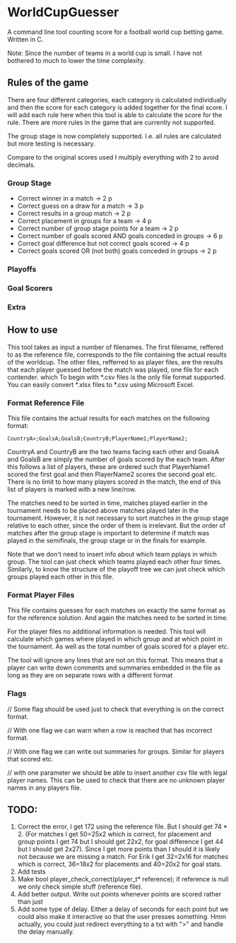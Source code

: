 # WorldCupGuesser
A command line tool counting score for a football world cup betting game. Written in C.

Note: Since the number of teams in a world cup is small. I have not bothered to much to lower the time complexity.

## Rules of the game
There are four different categories, each category is calculated individually and then the score for each category is added together for the final score. I will add each rule here when this tool is able to calculate the score for the rule. There are more rules in the game that are currently not supported.

The group stage is now completely supported. I.e. all rules are calculated but more testing is necessary.

Compare to the original scores used I multiply everything with 2 to avoid decimals.
### Group Stage
- Correct winner in a match -> 2 p
- Correct guess on a draw for a match -> 3 p
- Correct results in a group match -> 2 p
- Correct placement in groups for a team -> 4 p 
- Correct number of group stage points for a team -> 2 p
- Correct number of goals scored AND goals conceded in groups -> 6 p
- Correct goal difference but not correct goals scored -> 4 p
- Correct goals scored OR (not both) goals conceded in groups -> 2 p

### Playoffs

### Goal Scorers

### Extra

## How to use
This tool takes as input a number of filenames. The first filename, reffered to as the reference file, corresponds to the file containing the actual results of the worldcup. The other files, refferred to as player files, are the results that each player guessed before the match was played, one file for each contender.  which To begin with *.csv files is the only file format supported. You can easily convert *.xlsx files to *.csv using Microsoft Excel.

### Format Reference File
This file contains the actual results for each matches on the following format:
    
    CountryA>;GoalsA;GoalsB;CountryB;PlayerName1;PlayerName2;

CountryA and CountryB are the two teams facing each other and GoalsA and GoalsB are simply the number of goals scored by the each team. After this follows a list of players, these are ordered such that PlayerName1 scored the first goal
and then PlayerName2 scores the second goal etc. There is no limit to how many players scored in the match, the end of this list of players is marked with a new line/row.

The matches need to be sorted in time, matches played earlier in the tournament needs to be placed above matches played later in the tournament. However, it is not necessary to sort matches in the group stage relative to each other, since the order of them is irrelevant. But the order of matches after the group stage is important to determine if match was played in the semifinals, the group stage or in the finals for example.

Note that we don't need to insert info about which team pplays in which group. The tool can just check which teams played each other four times. Similarly, to know the structure of the playoff tree we can just check which groups played each other in this file.

### Format Player Files
This file contains guesses for each matches on exactly the same format as for the reference solution. And again the matches need to be sorted in time.

For the player files no additional information is needed. This tool will calculate which games where played in which group and at which point in the tournament. As well as the total number of goals scored for a player etc.

The tool will ignore any lines that are not on this format. This means that a player can write down comments and summaries embedded in the file as long as they are on separate rows with a different format

### Flags
// Some flag should be used just to check that everything is on the correct format. 

// With one flag we can warn when a row is reached that has incorrect format.

// With one flag we can write out summaries for groups. Similar for players that scored etc.

// with one parameter we should be able to insert another csv file with legal player names. This can be used to check that there are no unknown player names in any players file.

## TODO:
1. Correct the error, I get 172 using the reference file. But I should get 74 * 2. (For matches I get 50=25x2 which is correct, for placement and group points I get 74 but I should get 22x2, for goal difference I get 44 but I should get 2x27). Since I get more points than I should it is likely not because we are missing a match. For Erik I get 32=2x16 for matches which is correct, 36=18x2 for placements and 40=20x2 for goal stats.
2. Add tests
3. Make bool player_check_correct(player_t* reference); if reference is null we only check simple stuff (reference file).
4. Add better output. Write out points whenever points are scored rather than just
5. Add some type of delay. Either a delay of seconds for each point but we could also make it interactive so that the user presses something. Hmm actually, you could just redirect everything to a txt with ">" and handle the delay manually.


